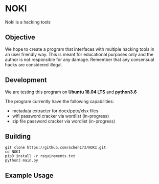 # NOKI

Noki is a hacking tools

## Objective

We hope to create a program that interfaces with multiple hacking tools in an user friendly way. This is meant for educational purposes only and the author is not responsible for any damage. Remember that any consensual hacks are considered illegal. 

## Development

We are testing this program on **Ubuntu 18.04 LTS** and **python3.6**

The program currently have the following capabilities:
  - metadata extracter for docx/pptx/xlsx files
  - wifi password cracker via wordlist (in-progress)
  - zip file password cracker via wordlist (in-progress)

## Building

```Shell
git clone https://github.com/achen173/NOKI.git
cd NOKI
pip3 install -r requirements.txt
python3 main.py
```
## Example Usage
